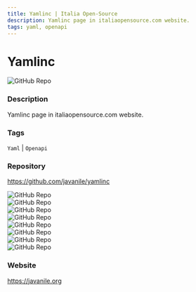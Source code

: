 ```yaml
---
title: Yamlinc | Italia Open-Source
description: Yamlinc page in italiaopensource.com website.
tags: yaml, openapi
---
```

        

# Yamlinc

![GitHub Repo](https://img.shields.io/static/v1?label=category&message=opensource&color=green)

### Description

Yamlinc page in italiaopensource.com website.

### Tags

`Yaml` | `Openapi`

### Repository

https://github.com/javanile/yamlinc

![GitHub Repo](https://img.shields.io/github/stars/javanile/yamlinc?style=social)<br />![GitHub Repo](https://img.shields.io/github/forks/javanile/yamlinc?style=social)<br />![GitHub Repo](https://img.shields.io/github/v/tag/javanile/yamlinc?style=social)<br />![GitHub Repo](https://img.shields.io/github/contributors/javanile/yamlinc)<br />![GitHub Repo](https://img.shields.io/github/issues-pr/javanile/yamlinc)<br />![GitHub Repo](https://img.shields.io/github/issues/javanile/yamlinc)<br />![GitHub Repo](https://img.shields.io/github/license/javanile/yamlinc)<br />![GitHub Repo](https://img.shields.io/github/last-commit/javanile/yamlinc)<br />

### Website

https://javanile.org